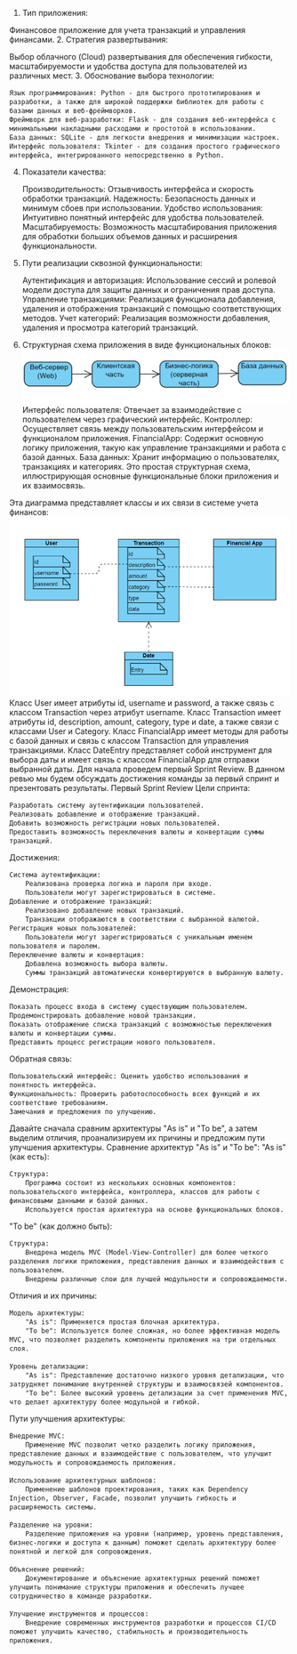 1. Тип приложения:

Финансовое приложение для учета транзакций и управления финансами.
2. Стратегия развертывания:

Выбор облачного (Cloud) развертывания для обеспечения гибкости, масштабируемости и удобства доступа для пользователей из различных мест.
3. Обоснование выбора технологии:

    Язык программирования: Python - для быстрого прототипирования и разработки, а также для широкой поддержки библиотек для работы с базами данных и веб-фреймворков.
    Фреймворк для веб-разработки: Flask - для создания веб-интерфейса с минимальными накладными расходами и простотой в использовании.
    База данных: SQLite - для легкости внедрения и минимизации настроек.
    Интерфейс пользователя: Tkinter - для создания простого графического интерфейса, интегрированного непосредственно в Python.

4. Показатели качества:

    Производительность: Отзывчивость интерфейса и скорость обработки транзакций.
    Надежность: Безопасность данных и минимум сбоев при использовании.
    Удобство использования: Интуитивно понятный интерфейс для удобства пользователей.
    Масштабируемость: Возможность масштабирования приложения для обработки больших объемов данных и расширения функциональности.

5. Пути реализации сквозной функциональности:

    Аутентификация и авторизация: Использование сессий и ролевой модели доступа для защиты данных и ограничения прав доступа.
    Управление транзакциями: Реализация функционала добавления, удаления и отображения транзакций с помощью соответствующих методов.
    Учет категорий: Реализация возможности добавления, удаления и просмотра категорий транзакций.
6. Структурная схема приложения в виде функциональных блоков:
![alt-текст](https://github.com/mikhailkaravai/BudgetMaster/blob/main/Documentation/UML/To%20be.png)
 Интерфейс пользователя: Отвечает за взаимодействие с пользователем через графический интерфейс.
    Контроллер: Осуществляет связь между пользовательским интерфейсом и функционалом приложения.
    FinancialApp: Содержит основную логику приложения, такую как управление транзакциями и работа с базой данных.
    База данных: Хранит информацию о пользователях, транзакциях и категориях.
Это простая структурная схема, иллюстрирующая основные функциональные блоки приложения и их взаимосвязь.

Эта диаграмма представляет классы и их связи в системе учета финансов:
![alt-текст](https://github.com/mikhailkaravai/BudgetMaster/blob/main/Documentation/UML/As%20is.png)
    Класс User имеет атрибуты id, username и password, а также связь с классом Transaction через атрибут username.
    Класс Transaction имеет атрибуты id, description, amount, category, type и date, а также связи с классами User и Category.
    Класс FinancialApp имеет методы для работы с базой данных и связь с классом Transaction для управления транзакциями.
    Класс DateEntry представляет собой инструмент для выбора даты и имеет связь с классом FinancialApp для отправки выбранной даты.
Для начала проведем первый Sprint Review. В данном ревью мы будем обсуждать достижения команды за первый спринт и презентовать результаты.
Первый Sprint Review
Цели спринта:

    Разработать систему аутентификации пользователей.
    Реализовать добавление и отображение транзакций.
    Добавить возможность регистрации новых пользователей.
    Предоставить возможность переключения валюты и конвертации суммы транзакций.

Достижения:

    Система аутентификации:
        Реализована проверка логина и пароля при входе.
        Пользователи могут зарегистрироваться в системе.
    Добавление и отображение транзакций:
        Реализовано добавление новых транзакций.
        Транзакции отображаются в соответствии с выбранной валютой.
    Регистрация новых пользователей:
        Пользователи могут зарегистрироваться с уникальным именем пользователя и паролем.
    Переключение валюты и конвертация:
        Добавлена возможность выбора валюты.
        Суммы транзакций автоматически конвертируются в выбранную валюту.

Демонстрация:

    Показать процесс входа в систему существующим пользователем.
    Продемонстрировать добавление новой транзакции.
    Показать отображение списка транзакций с возможностью переключения валюты и конвертации суммы.
    Представить процесс регистрации нового пользователя.

Обратная связь:

    Пользовательский интерфейс: Оценить удобство использования и понятность интерфейса.
    Функциональность: Проверить работоспособность всех функций и их соответствие требованиям.
    Замечания и предложения по улучшению.

Давайте сначала сравним архитектуры "As is" и "To be", а затем выделим отличия, проанализируем их причины и предложим пути улучшения архитектуры.
Сравнение архитектур "As is" и "To be":
"As is" (как есть):

    Структура:
        Программа состоит из нескольких основных компонентов: пользовательского интерфейса, контроллера, классов для работы с финансовыми данными и базой данных.
        Используется простая архитектура на основе функциональных блоков.

"To be" (как должно быть):

    Структура:
        Внедрена модель MVC (Model-View-Controller) для более четкого разделения логики приложения, представления данных и взаимодействия с пользователем.
        Внедрены различные слои для лучшей модульности и сопровождаемости.

Отличия и их причины:

    Модель архитектуры:
        "As is": Применяется простая блочная архитектура.
        "To be": Используется более сложная, но более эффективная модель MVC, что позволяет разделить компоненты приложения на три отдельных слоя.

    Уровень детализации:
        "As is": Представление достаточно низкого уровня детализации, что затрудняет понимание внутренней структуры и взаимосвязей компонентов.
        "To be": Более высокий уровень детализации за счет применения MVC, что делает архитектуру более модульной и гибкой.

Пути улучшения архитектуры:

    Внедрение MVC:
        Применение MVC позволит четко разделить логику приложения, представление данных и взаимодействие с пользователем, что улучшит модульность и сопровождаемость приложения.

    Использование архитектурных шаблонов:
        Применение шаблонов проектирования, таких как Dependency Injection, Observer, Facade, позволит улучшить гибкость и расширяемость системы.

    Разделение на уровни:
        Разделение приложения на уровни (например, уровень представления, бизнес-логики и доступа к данным) поможет сделать архитектуру более понятной и легкой для сопровождения.

    Объяснение решений:
        Документирование и объяснение архитектурных решений поможет улучшить понимание структуры приложения и обеспечить лучшее сотрудничество в команде разработки.

    Улучшение инструментов и процессов:
        Внедрение современных инструментов разработки и процессов CI/CD поможет улучшить качество, стабильность и производительность приложения.
